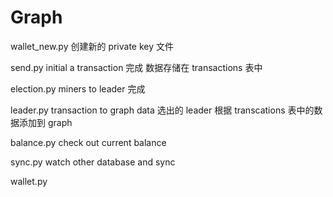 
# Graph

wallet_new.py
创建新的 private key 文件

send.py initial a transaction
完成 数据存储在 transactions 表中

election.py miners to leader
完成

leader.py transaction to graph data
选出的 leader 根据 transcations 表中的数据添加到 graph

balance.py check out current balance


sync.py watch other database and sync


wallet.py

